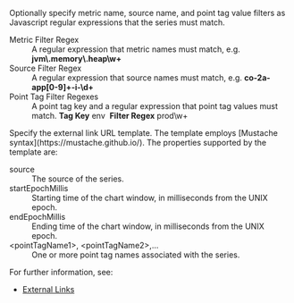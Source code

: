 Optionally specify metric name, source name, and point tag value filters as Javascript regular expressions that the series must match.
<dl>
<dt>Metric Filter Regex</dt>
<dd>A regular expression that metric names must match, e.g. <strong>jvm\.memory\.heap\w+</strong></dd>
<dt>Source Filter Regex</dt>
<dd>A regular expression that source names must match, e.g. <strong>co-2a-app[0-9]+-i-\d+</strong></dd>
<dt>Point Tag Filter Regexes</dt>
<dd>A point tag key and a regular expression that point tag values must match. <strong>Tag Key</strong>&nbsp;env&nbsp;&nbsp;<strong>Filter Regex</strong>&nbsp;prod\w+
</dl>
Specify the external link URL template. The template employs [Mustache syntax](https://mustache.github.io/). The properties supported by the template are:
<dl>
<dt>source</dt>
<dd>The source of the series.</dd>
<dt>startEpochMillis</dt>
<dd>Starting time of the chart window, in milliseconds from the UNIX epoch.</dd>
</tr>
<tr>
<dt>endEpochMillis</dt>
<dd>Ending time of the chart window, in milliseconds from the UNIX epoch.</dd>
</tr>
<tr>
<dt>&lt;pointTagName1&gt;, &lt;pointTagName2&gt;,...</dt>
<dd>One or more point tag names associated with the series.</dd>
</dl>

For further information, see:
- [External Links](https://community.wavefront.com/docs/DOC-1242)
